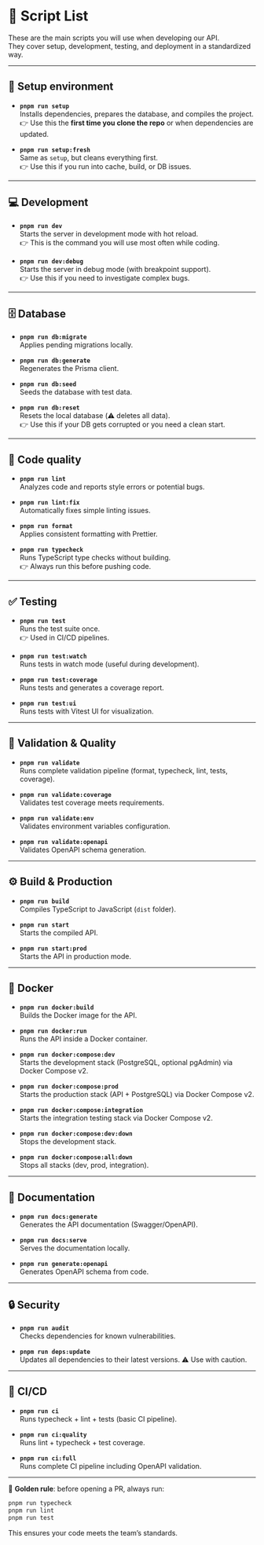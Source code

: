 # 📘 Script List

These are the main scripts you will use when developing our API.  
They cover setup, development, testing, and deployment in a standardized way.

---

## 🚀 Setup environment

- **`pnpm run setup`**  
  Installs dependencies, prepares the database, and compiles the project.  
  👉 Use this the **first time you clone the repo** or when dependencies are
  updated.

- **`pnpm run setup:fresh`**  
  Same as `setup`, but cleans everything first.  
  👉 Use this if you run into cache, build, or DB issues.

---

## 💻 Development

- **`pnpm run dev`**  
  Starts the server in development mode with hot reload.  
  👉 This is the command you will use most often while coding.

- **`pnpm run dev:debug`**  
  Starts the server in debug mode (with breakpoint support).  
  👉 Use this if you need to investigate complex bugs.

---

## 🗄️ Database

- **`pnpm run db:migrate`**  
  Applies pending migrations locally.

- **`pnpm run db:generate`**  
  Regenerates the Prisma client.

- **`pnpm run db:seed`**  
  Seeds the database with test data.

- **`pnpm run db:reset`**  
  Resets the local database (⚠️ deletes all data).  
  👉 Use this if your DB gets corrupted or you need a clean start.

---

## 🧹 Code quality

- **`pnpm run lint`**  
  Analyzes code and reports style errors or potential bugs.

- **`pnpm run lint:fix`**  
  Automatically fixes simple linting issues.

- **`pnpm run format`**  
  Applies consistent formatting with Prettier.

- **`pnpm run typecheck`**  
  Runs TypeScript type checks without building.  
  👉 Always run this before pushing code.

---

## ✅ Testing

- **`pnpm run test`**  
  Runs the test suite once.  
  👉 Used in CI/CD pipelines.

- **`pnpm run test:watch`**  
  Runs tests in watch mode (useful during development).

- **`pnpm run test:coverage`**  
  Runs tests and generates a coverage report.

- **`pnpm run test:ui`**  
  Runs tests with Vitest UI for visualization.

---

## 🔧 Validation & Quality

- **`pnpm run validate`**  
  Runs complete validation pipeline (format, typecheck, lint, tests, coverage).

- **`pnpm run validate:coverage`**  
  Validates test coverage meets requirements.

- **`pnpm run validate:env`**  
  Validates environment variables configuration.

- **`pnpm run validate:openapi`**  
  Validates OpenAPI schema generation.

---

## ⚙️ Build & Production

- **`pnpm run build`**  
  Compiles TypeScript to JavaScript (`dist` folder).

- **`pnpm run start`**  
  Starts the compiled API.

- **`pnpm run start:prod`**  
  Starts the API in production mode.

---

## 🐳 Docker

- **`pnpm run docker:build`**  
  Builds the Docker image for the API.

- **`pnpm run docker:run`**  
  Runs the API inside a Docker container.

- **`pnpm run docker:compose:dev`**  
  Starts the development stack (PostgreSQL, optional pgAdmin) via Docker Compose
  v2.
- **`pnpm run docker:compose:prod`**  
  Starts the production stack (API + PostgreSQL) via Docker Compose v2.
- **`pnpm run docker:compose:integration`**  
  Starts the integration testing stack via Docker Compose v2.
- **`pnpm run docker:compose:dev:down`**  
  Stops the development stack.
- **`pnpm run docker:compose:all:down`**  
  Stops all stacks (dev, prod, integration).

---

## 📖 Documentation

- **`pnpm run docs:generate`**  
  Generates the API documentation (Swagger/OpenAPI).

- **`pnpm run docs:serve`**  
  Serves the documentation locally.

- **`pnpm run generate:openapi`**  
  Generates OpenAPI schema from code.

---

## 🔒 Security

- **`pnpm run audit`**  
  Checks dependencies for known vulnerabilities.

- **`pnpm run deps:update`**  
  Updates all dependencies to their latest versions. ⚠️ Use with caution.

---

## 🤖 CI/CD

- **`pnpm run ci`**  
  Runs typecheck + lint + tests (basic CI pipeline).

- **`pnpm run ci:quality`**  
  Runs lint + typecheck + test coverage.

- **`pnpm run ci:full`**  
  Runs complete CI pipeline including OpenAPI validation.

---

📌 **Golden rule**: before opening a PR, always run:

```bash
pnpm run typecheck
pnpm run lint
pnpm run test
```

This ensures your code meets the team’s standards.
